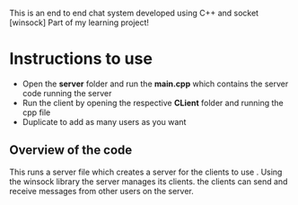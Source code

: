 This is an end to end chat system developed using C++ and socket [winsock]
Part of my learning project!

<h1>Instructions to use</h1>
<ul>
  <li>Open the <b>server</b> folder and run the <b>main.cpp</b> which contains the server code running the server</li>
  <li>Run the client by opening the respective <b>CLient</b> folder and running the cpp file</li>
  <li>Duplicate to add as many users as you want</li>
</ul>

<h2>Overview of the code</h2>
<p>This runs a server file which creates a server for the clients to use . Using the winsock library the server manages its clients. the clients can send and receive messages from other users on the server.</p>

